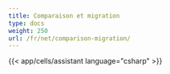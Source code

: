 ```yaml
---
title: Comparaison et migration
type: docs
weight: 250
url: /fr/net/comparison-migration/
---
```



{{< app/cells/assistant language="csharp" >}}
